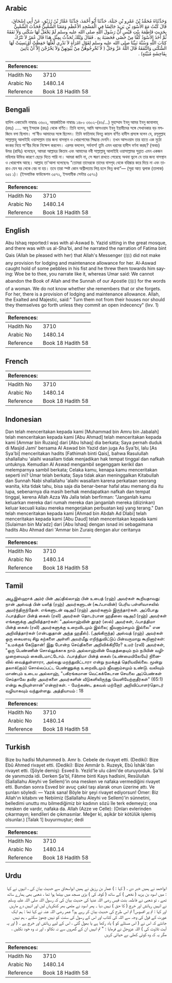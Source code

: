 ## Arabic


<div dir="rtl" lang="ar" style={{fontSize:'larger',backgroundColor:'#f8f9fa',padding:20}}>
وَحَدَّثَنَاهُ مُحَمَّدُ بْنُ عَمْرِو بْنِ جَبَلَةَ، حَدَّثَنَا أَبُو أَحْمَدَ، حَدَّثَنَا عَمَّارُ بْنُ رُزَيْقٍ، عَنْ أَبِي إِسْحَاقَ، قَالَ كُنْتُ مَعَ الأَسْوَدِ بْنِ يَزِيدَ جَالِسًا فِي الْمَسْجِدِ الأَعْظَمِ وَمَعَنَا الشَّعْبِيُّ فَحَدَّثَ الشَّعْبِيُّ بِحَدِيثِ فَاطِمَةَ بِنْتِ قَيْسٍ أَنَّ رَسُولَ اللَّهِ صلى الله عليه وسلم لَمْ يَجْعَلْ لَهَا سُكْنَى وَلاَ نَفَقَةً ثُمَّ أَخَذَ الأَسْوَدُ كَفًّا مِنْ حَصًى فَحَصَبَهُ بِهِ ‏.‏ فَقَالَ وَيْلَكَ تُحَدِّثُ بِمِثْلِ هَذَا قَالَ عُمَرُ لاَ نَتْرُكُ كِتَابَ اللَّهِ وَسُنَّةَ نَبِيِّنَا صلى الله عليه وسلم لِقَوْلِ امْرَأَةٍ لاَ نَدْرِي لَعَلَّهَا حَفِظَتْ أَوْ نَسِيَتْ لَهَا السُّكْنَى وَالنَّفَقَةُ قَالَ اللَّهُ عَزَّ وَجَلَّ ‏(‏ لاَ تُخْرِجُوهُنَّ مِنْ بُيُوتِهِنَّ وَلاَ يَخْرُجْنَ إِلاَّ أَنْ يَأْتِينَ بِفَاحِشَةٍ مُبَيِّنَةٍ‏)‏ ‏.‏
</div>
<div style={{backgroundColor:'#f8f9fa',padding:20, marginBottom: 10}}><table> <thead> <tr> <th>References:</th> <th></th> </tr> </thead> <tbody><tr><td>Hadith No</td><td>3710</td></tr><tr><td>Arabic No</td><td>1480.14</td></tr><tr><td>Reference</td><td>Book 18 Hadith 58</td></tr></tbody></table></div>

## Bengali


<div dir="ltr" lang="bn" style={{fontSize:'larger',backgroundColor:'#f8f9fa',padding:20}}>
হাদিস একাডেমি নাম্বারঃ ৩৬০২, আন্তর্জাতিক নাম্বারঃ ১৪৮০ ৩৬০২-(৪৬/...) মুহাম্মাদ ইবনু আমর ইবনু জাবালাহ্ (রহঃ) ..... আবূ ইসহাক (রহঃ) থেকে বর্ণিত। তিনি বলেন, আমি আসওয়াদ ইবনু ইয়াযীদের সঙ্গে সেখানকার বড় মসজিদে বসা ছিলাম। শা'বীও আমাদের সঙ্গে ছিলেন। তিনি ফাতিমাহ বিনতু কায়স বর্ণিত হাদীস প্রসঙ্গে বলেন যে, রসূলুল্লাহ সাল্লাল্লাহু আলাইহি ওয়াসাল্লাম তার জন্য বাসস্থান ও খোরপোষের সিদ্ধান্ত দেননি। তখন আসওয়াদ তার হাতে এক মুঠো কংকর নিয়ে শা'বীর দিকে নিক্ষেপ করলেন। এরপর বললেন, সর্বনাশ! তুমি এমন ধরনের হাদীস বর্ণনা করছ? (অথচ) উমর (রাযিঃ) বলেছেন, আমরা আল্লাহর কিতাব এবং আমাদের নবী সাল্লাল্লাহু আলাইহি ওয়াসাল্লামর সুন্নাত এমন একজন মহিলার উক্তির কারণে ছেড়ে দিতে পারি না। আমরা জানি না, সে স্মরণ রাখতে পেরেছে অথবা ভুলে যে তার জন্য বাসস্থান ও খোরপোষ আছে। আল্লাহ তা'আলা বলেছেনঃ “তোমরা তাদেরকে তাদের বাসগৃহ থেকে বহিষ্কার করে দিয়ে না এবং তারাও যেন ঘর থেকে বের না হয়। তবে তারা স্পষ্ট কোন অশ্লীলতায় লিপ্ত হলে ভিন্ন কথা”— (সূরা আত ত্বলাক (তালাক) ৬৫ঃ ১)। (ইসলামিক ফাউন্ডেশন ৩৫৭২, ইসলামীক সেন্টার ৩৫৭২)
</div>
<div style={{backgroundColor:'#f8f9fa',padding:20, marginBottom: 10}}><table> <thead> <tr> <th>References:</th> <th></th> </tr> </thead> <tbody><tr><td>Hadith No</td><td>3710</td></tr><tr><td>Arabic No</td><td>1480.14</td></tr><tr><td>Reference</td><td>Book 18 Hadith 58</td></tr></tbody></table></div>

## English


<div dir="ltr" lang="en" style={{fontSize:'larger',backgroundColor:'#f8f9fa',padding:20}}>
Abu Ishaq reported:I was with al-Aswad b. Yazid sitting in the great mosque, and there was with us al-Sha'bi, and he narrated the narration of Fatima bint Qais (Allah be pleased with her) that Allah's Messenger (ﷺ) did not make any provision for lodging and maintenance allowance for her. Al-Aswad caught hold of some pebbles in his fist and he threw them towards him saying: Woe be to thee, you narrate like it, whereas Umar said: We cannot abandon the Book of Allah and the Sunnah of our Apostle (ﷺ) for the words of a woman. We do not know whether she remembers that or she forgets. For her, there is a provision of lodging and maintenance allowance. Allah, the Exalted and Majestic, said:" Turn them not from their houses nor should they themselves go forth unless they commit an open indecency" (lxv. 1)
</div>
<div style={{backgroundColor:'#f8f9fa',padding:20, marginBottom: 10}}><table> <thead> <tr> <th>References:</th> <th></th> </tr> </thead> <tbody><tr><td>Hadith No</td><td>3710</td></tr><tr><td>Arabic No</td><td>1480.14</td></tr><tr><td>Reference</td><td>Book 18 Hadith 58</td></tr></tbody></table></div>

## French


<div dir="ltr" lang="fr" style={{fontSize:'larger',backgroundColor:'#f8f9fa',padding:20}}>

</div>
<div style={{backgroundColor:'#f8f9fa',padding:20, marginBottom: 10}}><table> <thead> <tr> <th>References:</th> <th></th> </tr> </thead> <tbody><tr><td>Hadith No</td><td>3710</td></tr><tr><td>Arabic No</td><td>1480.14</td></tr><tr><td>Reference</td><td>Book 18 Hadith 58</td></tr></tbody></table></div>

## Indonesian


<div dir="ltr" lang="id" style={{fontSize:'larger',backgroundColor:'#f8f9fa',padding:20}}>
Dan telah menceritakan kepada kami [Muhammad bin Amru bin Jabalah] telah menceritakan kepada kami [Abu Ahmad] telah menceritakan kepada kami [Ammar bin Ruzaiq] dari [Abu Ishaq] dia berkata; Saya pernah duduk di Masjid Jami' bersama Al Aswad bin Yazid dan juga As Sya'bi, lalu [As Sya'bi] menceritakan hadits [Fathimah binti Qais], bahwa Rasulullah shallallahu 'alaihi wasallam tidak menjadikan hak tempat tinggal dan nafkah untuknya. Kemudian Al Aswad mengambil segenggam kerikil dan melemparnya sambil berkata; Celaka kamu, kenapa kamu menceritakan seperti ini? Umar telah berkata; Saya tidak akan meninggalkan Kitabullah dan Sunnah Nabi shallallahu 'alaihi wasallam karena perkataan seorang wanita, kita tidak tahu, bisa saja dia benar-benar hafal atau memang dia itu lupa, sebenarnya dia masih berhak mendapatkan nafkah dan tempat tinggal, kerena Allah Azza Wa Jalla telah berfirman: "Janganlah kamu keluarkan mereka dari rumah mereka dan janganlah mereka (diizinkan) keluar kecuali kalau mereka mengerjakan perbuatan keji yang terang." Dan telah menceritakan kepada kami [Ahmad bin Abdah Ad Dlabi] telah menceritakan kepada kami [Abu Daud] telah menceritakan kepada kami [Sulaiman bin Ma'adz] dari [Abu Ishaq] dengan isnad ini sebagaimana hadits Abu Ahmad dari 'Ammar bin Zuraiq dengan alur ceritanya
</div>
<div style={{backgroundColor:'#f8f9fa',padding:20, marginBottom: 10}}><table> <thead> <tr> <th>References:</th> <th></th> </tr> </thead> <tbody><tr><td>Hadith No</td><td>3710</td></tr><tr><td>Arabic No</td><td>1480.14</td></tr><tr><td>Reference</td><td>Book 18 Hadith 58</td></tr></tbody></table></div>

## Tamil


<div dir="ltr" lang="ta" style={{fontSize:'larger',backgroundColor:'#f8f9fa',padding:20}}>
அபூஇஸ்ஹாக் அம்ர் பின் அப்தில்லாஹ் பின் உபைத் (ரஹ்) அவர்கள் கூறியதாவது: நான் அஸ்வத் பின் யஸீத் (ரஹ்) அவர்களுடன் (கூஃபாவின்) பெரிய பள்ளிவாசலில் அமர்ந்திருந்தேன். எங்களுடன் ஷஅபீ (ரஹ்) அவர்களும் இருந்தார்கள். அப்போது ஃபாத்திமா பின்த் கைஸ் (ரலி) அவர்கள் தொடர்பான ஹதீஸை ஷஅபீ (ரஹ்) அவர்கள் எங்களுக்கு அறிவித்தார்கள்: "அல்லாஹ்வின் தூதர் (ஸல்) அவர்கள், ஃபாத்திமா பின்த் கைஸ் (ரலி) அவர்களுக்கு உறைவிடமும் இல்லை; ஜீவனாம்சமும் இல்லை" என அறிவித்தார்கள் (என்பதுதான் அந்த ஹதீஸ்). (அங்கிருந்த) அஸ்வத் (ரஹ்) அவர்கள் ஒரு கையளவு சிறு கற்களை அள்ளி அவர்மீது எறிந்துவிட்டுப் பின்வருமாறு கூறினார்கள்: "உமக்குக் கேடுதான்! இது போன்ற செய்திகளை அறிவிக்கிறீரே? உமர் (ரலி) அவர்கள், "ஒரு பெண்ணின் சொல்லுக்காக நாம் அல்லாஹ்வின் வேதத்தையும் நம் நபியின் வழிமுறையையும் கைவிடமாட்டோம். ஃபாத்திமா பின்த் கைஸ் (உண்மையிலேயே) நினைவில் வைத்துள்ளாரா, அல்லது மறந்துவிட்டாரா என்று நமக்குத் தெரியவில்லை. மூன்று தலாக்(கும்) சொல்லப்பட்ட பெண்ணுக்கு உறைவிடமும் ஜீவனாம்சமும் உண்டு. வலிவும் மாண்பும் உடைய அல்லாஹ், "பகிரங்கமான வெட்கக்கேடான செயலை அப்பெண்கள் செய்தாலே தவிர அவர்களை அவர்களின் வீடுகளிலிருந்து வெளியேற்றாதீர்கள்" (65:1) என்று கூறியுள்ளான்"என்றார்கள். - மேற்கண்ட தகவல் மற்றோர் அறிவிப்பாளர்தொடர் வழியாகவும் வந்துள்ளது. அத்தியாயம் : 18
</div>
<div style={{backgroundColor:'#f8f9fa',padding:20, marginBottom: 10}}><table> <thead> <tr> <th>References:</th> <th></th> </tr> </thead> <tbody><tr><td>Hadith No</td><td>3710</td></tr><tr><td>Arabic No</td><td>1480.14</td></tr><tr><td>Reference</td><td>Book 18 Hadith 58</td></tr></tbody></table></div>

## Turkish


<div dir="ltr" lang="tr" style={{fontSize:'larger',backgroundColor:'#f8f9fa',padding:20}}>
Bize bu hadîsi Muhammed b. Amr b. Cebele de rivayet etti. (Dediki): Bize Ebû Ahmed rivayet etti. (Dediki): Bize Ammâr b. Ruzeyk, Ebû İshâk'dan rivayet etti. (Şöyle demiş): Esved b. Yezîd'le ulu câmi'de oturuyorduk. Şa'bî de yanımızda idi. Derken Şa'bî, Fâtıme binti Kays hadîsini, Resûlullah (Sallallahu Aleyhi ve Sellem)'in ona mesken ve nafaka vermediğini rivayet etti. Bundan sonra Esved bir avuç çakıl taşı alarak onun üzerine attı. Ve şunları söyledi: — Yazık sana! Böyle bir şeyi rivayet ediyorsun! Ömer: Biz Allah'ın kitabını ve Nebiimiz (Sallallahu Aleyhi ve Sellem)'in sünnetini, belledimi unuttu mu bilmediğimiz bir kadının sözü île terk edemeyiz; ona mesken de vardır, nafaka da. Allah (Azze ve Celle): (Onları evlerinden çıkarmayın; kendileri de çıkmasınlar. Meğer ki, aşikâr bir kötülük işlemiş olsunlar.) [Talak 1] buyurmuştur; dedi
</div>
<div style={{backgroundColor:'#f8f9fa',padding:20, marginBottom: 10}}><table> <thead> <tr> <th>References:</th> <th></th> </tr> </thead> <tbody><tr><td>Hadith No</td><td>3710</td></tr><tr><td>Arabic No</td><td>1480.14</td></tr><tr><td>Reference</td><td>Book 18 Hadith 58</td></tr></tbody></table></div>

## Urdu


<div dir="rtl" lang="ur" style={{fontSize:'larger',backgroundColor:'#f8f9fa',padding:20}}>
ابواحمد نے ہمیں خبر دی ، ( کہا : ) عمار بن رزیق نے ہمیں ابواسحاق سے حدیث بیان کی ، انہوں نے کہا : میں اسود بن یزید ( نخعی ) کے ساتھ ( کوفہ کی ) بڑی مسجد میں بیٹھا ہوا تھا ، شعبی بھی ہمارے ساتھ تھے ، تو شعبی نے فاطمہ بنت قیس رضی اللہ عنہا کی حدیث بیان کی کہ رسول اللہ صلی اللہ علیہ وسلم نے انہیں رہائش اور خرچ ( کا حق ) نہیں دیا ۔ پھر اسود نے مٹھی بھر کنکریاں لیں اور انہیں دے ماریں اور کہا : تم پر افسوس! تم اس طرح کی حدیث بیان کر رہے ہو؟ عمر رضی اللہ عنہ نے کہا تھا : ہم ایک عورت کے قول کی وجہ سے اللہ کی کتاب اور اس کے رسول کی سنت کو نہیں چھوڑ سکتے ، ہم نہیں جانتے کہ اس نے ( اس مسئلے کو ) یاد رکھا ہے یا بھول گئی ، اس کے لیے رہائش اور خرچ ہے ۔ ( اور یہ آیت تلاوت کی ) اللہ عزوجل نے فرمایا : " تم انہیں ان کے گھروں سے نہ نکالو ، اور نہ وہ خود نکلیں ، مگر یہ کہ وہ کوئی کھلی بے حیائی کریں
</div>
<div style={{backgroundColor:'#f8f9fa',padding:20, marginBottom: 10}}><table> <thead> <tr> <th>References:</th> <th></th> </tr> </thead> <tbody><tr><td>Hadith No</td><td>3710</td></tr><tr><td>Arabic No</td><td>1480.14</td></tr><tr><td>Reference</td><td>Book 18 Hadith 58</td></tr></tbody></table></div>